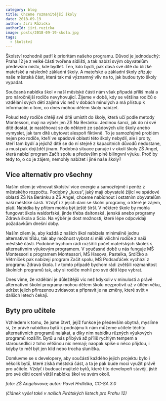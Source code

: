 ```yaml
---
category: blog
title: Chceme rozmanitější školy
date: 2018-09-19
author: Jiří Růžička
authorId: jiri.ruzicka
image: posts/2018-09-19-skola.jpg
tags:
  - školství
---
```


Školství rozhodně patří k prioritám našeho programu. Důvod je jednoduchý: Praha 12 je z velké části tvořena sídlišti, a tak nabízí svým obyvatelům především místo, kde bydlet. Ten, kdo bydlí, pak dává své dítě do blízké mateřské a následně základní školy. A mateřské a základní školy zřizuje naše městská část, která tak má významný vliv na to, jak budou tyto školy vypadat.

Současná nabídka škol v naší městské části nám však připadá příliš malá a pro náročnější rodiče nevyhovující. Žijeme v době, kdy se většina rodičů o vzdělání svých dětí zajímá víc než v dobách minulých a má přístup k informacím o tom, co dnes mohou dětem školy nabízet.

Pokud tedy rodiče chtějí své dítě umístit do školy, která učí podle metody Montessori, mají na výběr jen ZŠ Na Beránku. Jedinou šancí, jak do ní své dítě dostat, je nastěhovat se do některé ze spádových ulic školy anebo vymyslet, jak tam dítě ubytovat alespoň fiktivně. To je samozřejmě problém nejen pro rodiče, kteří ve spádové oblasti této školy nebydlí, ale i pro ty, kteří tam bydlí a jejichž dítě se do ní stejně z kapacitních důvodů nedostane, a musí pak dojíždět jinam. Podobná situace panuje i v okolí školy ZŠ Angel, která nabízí program Začít spolu a především plně bilingvní výuku. Proč by tedy to, o co je zájem, nemohly nabízet i jiné naše školy?

## Více alternativ pro všechny

Naším cílem je věnovat školství více energie a samozřejmě i peněz z městského rozpočtu. Podobný „luxus“, jaký mají obyvatelé žijící ve spádové oblasti ZŠ Na Beránku a ZŠ Angel, chceme nabídnout i ostatním obyvatelům naší městské části. Vždyť i z jejich daní se školní programy, o které je zájem, platí. Nabídka by přitom mohla být ještě širší. V některé škole by mohla fungovat škola waldorfská, jinde třeba daltonská, jenská anebo programy Zdravá škola a Scio. Na výběr je dost možností, které lépe odpovídají požadavkům dnešní doby.

Naším cílem je, aby každá z našich škol nabízela minimálně jednu alternativní třídu, tak aby možnost vybrat si měli všichni rodiče z naší městské části. Podobně bychom rádi rozšířili počet mateřských školek s alternativním výukovým programem. V současné době u nás funguje MŠ Montessori s programem Montessori, MŠ Hasova, Pastelka, Srdíčko a Větrníček pak nabízejí program Začít spolu, MŠ Podsaďáček vychází z programu Zdravá škola. I v tomto případě bychom rádi zvětšili rozmanitost školních programů tak, aby si rodiče mohli pro své děti lépe vybrat.

Dnes víme, že vzdělání je důležitější víc než kdykoliv v minulosti a právě alternativní školní programy mohou dětem školu nezprotivit už v útlém věku, udržet jejich přirozenou zvídavost a připravit je na změny, které svět v dalších letech čekají.

## Byty pro učitele

Vzhledem k tomu, že jsme čtvrť, jejíž funkce je především obytná, myslíme si, že právě nabídkou bytů k podnájmu k nám můžeme učitele těchto alternativních programů nalákat, a díky nim nabídku různých výukových programů rozšířit. Bytů u nás přibývá až příliš rychlým tempem a starousedlíci z toho většinou nic nemají; naopak spíše o něco přijdou, i kdyby to měl být jen klid nebo trocha sluníčka.

Domluvme se s developery, aby součástí každého jejich projektu bylo i několik bytů, které získá městská část, a ta je pak bude moci využít právě pro učitele. Vždyť i budoucí majitelé bytů, které tito developeři stavějí, jistě pro své děti ocení větší nabídku škol ve svém okolí.

_foto: ZŠ Angelovova; autor: Pavel Hrdlička, CC-SA 3.0_

_(článek vyšel také v našich Pirátských listech pro Prahu 12)_

